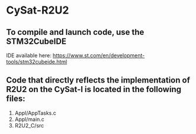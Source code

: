 # CySat-R2U2

## To compile and launch code, use the STM32CubeIDE

IDE available here: https://www.st.com/en/development-tools/stm32cubeide.html

## Code that directly reflects the implementation of R2U2 on the CySat-I is located in the following files:
1. Appl/AppTasks.c
2. Appl/main.c
3. R2U2_C/src
